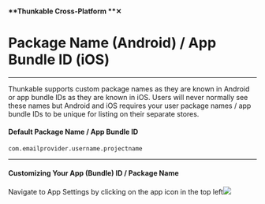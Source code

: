 #### **Thunkable Cross-Platform **✕

# Package Name \(Android\) / App Bundle ID \(iOS\)

---

Thunkable supports custom package names as they are known in Android or app bundle IDs as they are known in iOS. Users will never normally see these names but Android and iOS requires your user package names / app bundle IDs to be unique for listing on their separate stores. 

#### Default Package Name / App Bundle ID

`com.emailprovider.username.projectname`

---

#### Customizing Your App \(Bundle\) ID / Package Name

Navigate to App Settings by clicking on the app icon in the top left![](/assets/packagename-✕.png)

